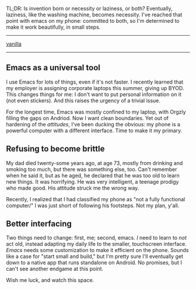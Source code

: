TL;DR: Is invention born or necessity or laziness, or both? Eventually, laziness, like the washing machine, becomes necessity. I've reached that point with emacs on my phone: committed to both, so I'm determined to make it work beautifully, in small steps.

-----
[vanilla](vanilla.md)

-----

## Emacs as a universal tool
I use Emacs for lots of things, even if it's not faster. I recently learned that my employer is assigning corporate laptops this summer, giving up BYOD. This changes things for me: I don't want to put personal information on it (not even stickers). And this raises the urgency of a trivial issue.

For the longest time, Emacs was mostly confined to my laptop, with Orgzly filling the gaps on Andriod.  Now I want clean boundaries.  Yet out of hardening of the *attitudes*, I've been ducking the obvious: my phone is a powerful computer with a different interface. Time to make it my primary.

## Refusing to become brittle
My dad died twenty-some years ago, at age 73, mostly from drinking and smoking too much, but there was something else, too.  Can't remember when he said it, but as he aged, he declared that he was too old to learn new things. It was horrifying.  He was very intelligent, a teenage prodigy who made good. His attitude struck me the wrong way.

Recently, I realized that I had classified my phone as "not a fully functional computer/" I was just short of following his footsteps. Not my plan, y'all. 

## Better interfacing
Two things need to change: first, me; second, emacs. *I* need to learn to *not* act old, instead adapting my daily life to the smaller, touchscreen interface. *Emacs* needs some customization to make it efficient on the phone. Sounds like a case for "start small and build," but I'm pretty sure I'll eventually get down to a native app that runs standalone on Android. No promises, but I can't see another endgame at this point. 

Wish me luck, and watch this space. 
